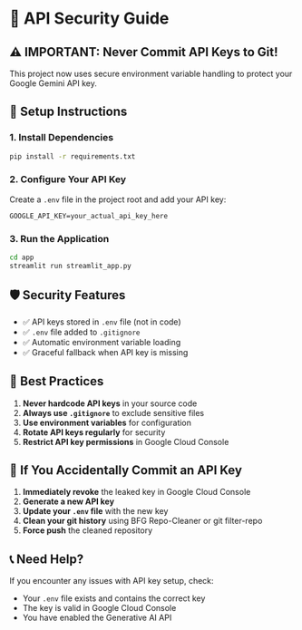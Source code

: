 # 🔐 API Security Guide

## ⚠️ IMPORTANT: Never Commit API Keys to Git!

This project now uses secure environment variable handling to protect your Google Gemini API key.

## 🚀 Setup Instructions

### 1. Install Dependencies
```bash
pip install -r requirements.txt
```

### 2. Configure Your API Key
Create a `.env` file in the project root and add your API key:
```
GOOGLE_API_KEY=your_actual_api_key_here
```

### 3. Run the Application
```bash
cd app
streamlit run streamlit_app.py
```

## 🛡️ Security Features

- ✅ API keys stored in `.env` file (not in code)
- ✅ `.env` file added to `.gitignore`
- ✅ Automatic environment variable loading
- ✅ Graceful fallback when API key is missing

## 📝 Best Practices

1. **Never hardcode API keys** in your source code
2. **Always use `.gitignore`** to exclude sensitive files
3. **Use environment variables** for configuration
4. **Rotate API keys regularly** for security
5. **Restrict API key permissions** in Google Cloud Console

## 🔄 If You Accidentally Commit an API Key

1. **Immediately revoke** the leaked key in Google Cloud Console
2. **Generate a new API key**
3. **Update your `.env` file** with the new key
4. **Clean your git history** using BFG Repo-Cleaner or git filter-repo
5. **Force push** the cleaned repository

## 📞 Need Help?

If you encounter any issues with API key setup, check:
- Your `.env` file exists and contains the correct key
- The key is valid in Google Cloud Console
- You have enabled the Generative AI API